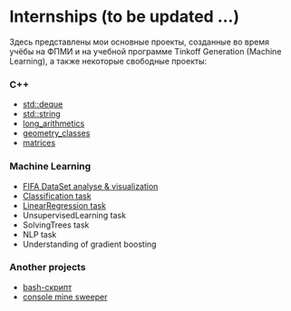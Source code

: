 # Internships (to be updated ...)

Здесь представлены мои основные проекты, созданные во время учёбы на ФПМИ и на учебной программе Tinkoff Generation (Machine Learning), а также некоторые свободные проекты:


### C++
* [std::deque](https://github.com/sasamb4ik/Internships/tree/deque/deque)
* [std::string](https://github.com/sasamb4ik/Internships/tree/string/string)
* [long_arithmetics](https://github.com/sasamb4ik/Internships/tree/long_arithmetics/long_arithmetics)
* [geometry_classes](https://github.com/sasamb4ik/Internships/tree/geometry_classes/geometry_classes)
* [matrices](https://github.com/sasamb4ik/Internships/tree/matrices/matrices)

### Machine Learning
* [FIFA DataSet analyse & visualization](https://github.com/sasamb4ik/Internships/blob/analyse%26visualization/Tinkoff_visualization.ipynb)
* [Classification task](https://github.com/sasamb4ik/Internships/blob/classification_task/Tinkoff_classification.ipynb)
* [LinearRegression task](https://github.com/sasamb4ik/Internships/blob/linear_regression/Tinkoff_linear_regression.ipynb)
* UnsupervisedLearning task
* SolvingTrees task
* NLP task
* Understanding of gradient boosting

### Another projects
* [bash-скрипт](https://github.com/sasamb4ik/Internships/tree/build_system/build_system)
* [console mine sweeper](https://github.com/sasamb4ik/Internships/tree/minesweeper/minesweeper)
